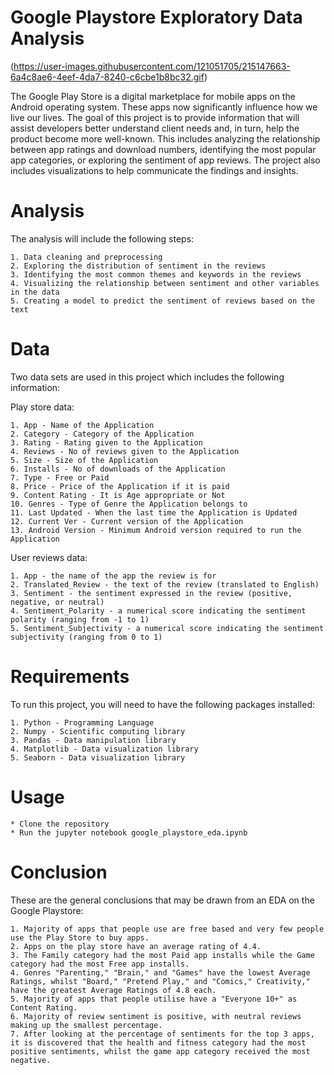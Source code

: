 

# Google Playstore Exploratory Data Analysis

(https://user-images.githubusercontent.com/121051705/215147663-6a4c8ae6-4eef-4da7-8240-c6cbe1b8bc32.gif)

The Google Play Store is a digital marketplace for mobile apps on the Android operating system. These apps now significantly influence how we live our lives. The goal of this project is to provide information that will assist developers better understand client needs and, in turn, help the product become more well-known. This includes analyzing the relationship between app ratings and download numbers, identifying the most popular app categories, or exploring the sentiment of app reviews. The project also includes visualizations to help communicate the findings and insights.

# Analysis

The analysis will include the following steps:

    1. Data cleaning and preprocessing
    2. Exploring the distribution of sentiment in the reviews
    3. Identifying the most common themes and keywords in the reviews
    4. Visualizing the relationship between sentiment and other variables in the data
    5. Creating a model to predict the sentiment of reviews based on the text

#  Data

Two data sets are used in this project which includes the following information:

Play store data:

    1. App - Name of the Application
    2. Category - Category of the Application
    3. Rating - Rating given to the Application
    4. Reviews - No of reviews given to the Application
    5. Size - Size of the Application
    6. Installs - No of downloads of the Application
    7. Type - Free or Paid
    8. Price - Price of the Application if it is paid
    9. Content Rating - It is Age appropriate or Not
    10. Genres - Type of Genre the Application belongs to
    11. Last Updated - When the last time the Application is Updated
    12. Current Ver - Current version of the Application
    13. Android Version - Minimum Android version required to run the Application

User reviews data:

    1. App - the name of the app the review is for
    2. Translated_Review - the text of the review (translated to English)
    3. Sentiment - the sentiment expressed in the review (positive, negative, or neutral)
    4. Sentiment_Polarity - a numerical score indicating the sentiment polarity (ranging from -1 to 1)
    5. Sentiment_Subjectivity - a numerical score indicating the sentiment subjectivity (ranging from 0 to 1)

# Requirements

To run this project, you will need to have the following packages installed:

    1. Python - Programming Language
    2. Numpy - Scientific computing library
    3. Pandas - Data manipulation library
    4. Matplotlib - Data visualization library
    5. Seaborn - Data visualization library

# Usage

    * Clone the repository
    * Run the jupyter notebook google_playstore_eda.ipynb

# Conclusion

These are the general conclusions that may be drawn from an EDA on the Google Playstore:

    1. Majority of apps that people use are free based and very few people use the Play Store to buy apps.
    2. Apps on the play store have an average rating of 4.4.
    3. The Family category had the most Paid app installs while the Game category had the most Free app installs.
    4. Genres "Parenting," "Brain," and "Games" have the lowest Average Ratings, whilst "Board," "Pretend Play," and "Comics," Creativity," have the greatest Average Ratings of 4.8 each.
    5. Majority of apps that people utilise have a "Everyone 10+" as Content Rating.
    6. Majority of review sentiment is positive, with neutral reviews making up the smallest percentage.
    7. After looking at the percentage of sentiments for the top 3 apps, it is discovered that the health and fitness category had the most positive sentiments, whilst the game app category received the most negative.
